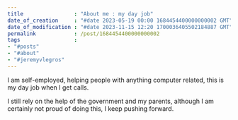 ```yaml
---
title                : "About me : my day job"
date_of_creation     : "#date 2023-05-19 00:00 1684454400000000002 GMT"
date_of_modification : "#date 2023-11-15 12:20 1700036405502184887 GMT"
permalink            : /post/1684454400000000002
tags                 : 
- "#posts"
- "#about"
- "#jeremyvlegros"
---
```


I am self-employed, helping people with anything computer related, this is my day job when I get calls.

I still rely on the help of the government and my parents, although I am certainly not proud of doing this, I keep pushing forward.